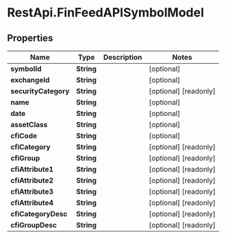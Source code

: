 # RestApi.FinFeedAPISymbolModel

## Properties

Name | Type | Description | Notes
------------ | ------------- | ------------- | -------------
**symbolId** | **String** |  | [optional] 
**exchangeId** | **String** |  | [optional] 
**securityCategory** | **String** |  | [optional] [readonly] 
**name** | **String** |  | [optional] 
**date** | **String** |  | [optional] 
**assetClass** | **String** |  | [optional] 
**cfiCode** | **String** |  | [optional] 
**cfiCategory** | **String** |  | [optional] [readonly] 
**cfiGroup** | **String** |  | [optional] [readonly] 
**cfiAttribute1** | **String** |  | [optional] [readonly] 
**cfiAttribute2** | **String** |  | [optional] [readonly] 
**cfiAttribute3** | **String** |  | [optional] [readonly] 
**cfiAttribute4** | **String** |  | [optional] [readonly] 
**cfiCategoryDesc** | **String** |  | [optional] [readonly] 
**cfiGroupDesc** | **String** |  | [optional] [readonly] 


